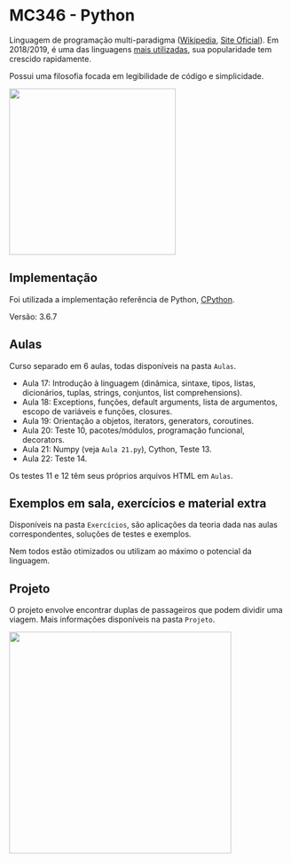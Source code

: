 MC346 - Python
==============

Linguagem de programação multi-paradigma ([Wikipedia](https://en.wikipedia.org/wiki/Python_(programming_language)), [Site Oficial](https://www.python.org/)).
Em 2018/2019, é uma das linguagens [mais utilizadas](https://www.tiobe.com/tiobe-index/), sua popularidade tem crescido rapidamente.

Possui uma filosofia focada em legibilidade de código e simplicidade.

<a href="https://data-flair.training/blogs/features-of-python/">
 <img height=300 src=https://d2h0cx97tjks2p.cloudfront.net/wp-content/uploads/sites/2/2017/12/Features-of-python-01.jpg>
</a>


Implementação
-------------
Foi utilizada a implementação referência de Python, [CPython](https://en.wikipedia.org/wiki/CPython).

Versão: 3.6.7

Aulas
-----
Curso separado em 6 aulas, todas disponíveis na pasta `Aulas`.

- Aula 17: Introdução à linguagem (dinâmica, sintaxe, tipos, listas, dicionários, tuplas, strings, conjuntos, list comprehensions).
- Aula 18: Exceptions, funções, default arguments, lista de argumentos, escopo de variáveis e funções, closures.
- Aula 19: Orientação a objetos, iterators, generators, coroutines.
- Aula 20: Teste 10, pacotes/módulos, programação funcional, decorators.
- Aula 21: Numpy (veja `Aula 21.py`), Cython, Teste 13.
- Aula 22: Teste 14.

Os testes 11 e 12 têm seus próprios arquivos HTML em `Aulas`.

Exemplos em sala, exercícios e material extra
---------------------------------------------
Disponíveis na pasta `Exercícios`, são aplicações da teoria dada nas aulas correspondentes, soluções de testes e exemplos.

Nem todos estão otimizados ou utilizam ao máximo o potencial da linguagem.

Projeto
-------
O projeto envolve encontrar duplas de passageiros que podem dividir uma viagem. 
Mais informações disponíveis na pasta `Projeto`.

<a href="https://xkcd.com/353/">
 <img height=400 src=https://imgs.xkcd.com/comics/python.png>
</a>
